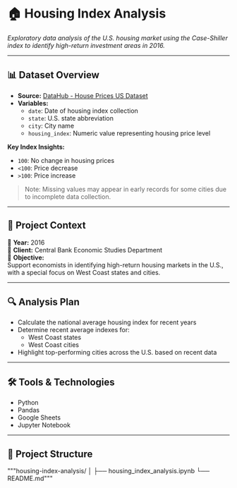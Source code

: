 # 🏠 Housing Index Analysis

*Exploratory data analysis of the U.S. housing market using the Case-Shiller index to identify high-return investment areas in 2016.*

---

## 📊 Dataset Overview

- **Source:** [DataHub - House Prices US Dataset](https://datahub.io/core/house-prices-us#readme)
- **Variables:**
  - `date`: Date of housing index collection
  - `state`: U.S. state abbreviation
  - `city`: City name
  - `housing_index`: Numeric value representing housing price level

**Key Index Insights:**
- `100`: No change in housing prices  
- `<100`: Price decrease  
- `>100`: Price increase

> Note: Missing values may appear in early records for some cities due to incomplete data collection.

---

## 🧠 Project Context

📅 **Year:** 2016  
🏦 **Client:** Central Bank Economic Studies Department  
🎯 **Objective:**  
Support economists in identifying high-return housing markets in the U.S., with a special focus on West Coast states and cities.

---

## 🔍 Analysis Plan

- Calculate the national average housing index for recent years
- Determine recent average indexes for:
  - West Coast states
  - West Coast cities
- Highlight top-performing cities across the U.S. based on recent data

---

## 🛠️ Tools & Technologies

- Python
- Pandas
- Google Sheets
- Jupyter Notebook

---

## 📁 Project Structure

"""housing-index-analysis/
│
├── housing_index_analysis.ipynb
└── README.md"""
